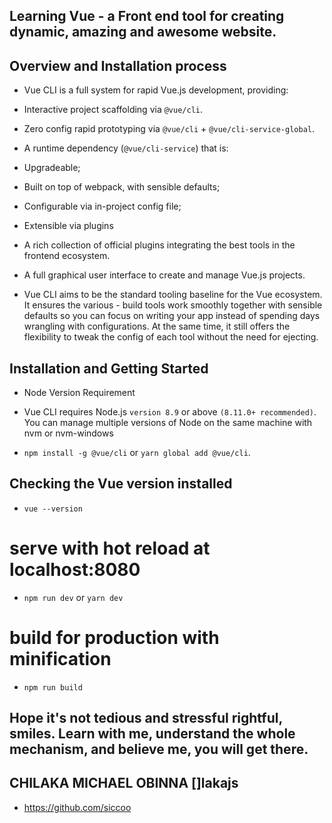 ## Learning Vue - a Front end tool for creating dynamic, amazing and awesome website. 

## Overview and Installation process

-   Vue CLI is a full system for rapid Vue.js development, providing:

-   Interactive project scaffolding via `@vue/cli`.
-   Zero config rapid prototyping via `@vue/cli` + `@vue/cli-service-global`.
-   A runtime dependency (`@vue/cli-service`) that is:
-   Upgradeable;
-   Built on top of webpack, with sensible defaults;
-   Configurable via in-project config file;
-   Extensible via plugins
-   A rich collection of official plugins integrating the best tools in the frontend ecosystem.
-   A full graphical user interface to create and manage Vue.js projects.
-   Vue CLI aims to be the standard tooling baseline for the Vue ecosystem. It ensures the various -       build tools work smoothly together with sensible defaults so you can focus on writing your app         instead of spending days wrangling with configurations. At the same time, it still offers the          flexibility to tweak the config of each tool without the need for ejecting.

## Installation and Getting Started

-   Node Version Requirement

-   Vue CLI requires Node.js `version 8.9` or above `(8.11.0+ recommended)`. You can manage multiple       versions of Node on the same machine with nvm or nvm-windows

-   `npm install -g @vue/cli` or  `yarn global add @vue/cli`.

## Checking the Vue version installed
-   `vue --version`

# serve with hot reload at localhost:8080
-   `npm run dev`  or `yarn dev`

# build for production with minification
-   `npm run build`

## Hope it's not tedious and stressful rightful, smiles. Learn with me, understand the whole mechanism, and believe me, you will get there. 

## CHILAKA MICHAEL OBINNA []lakajs
-   https://github.com/siccoo